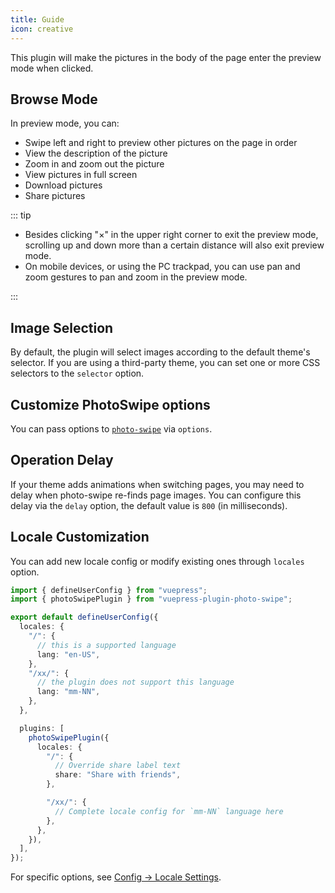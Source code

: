 ```yaml
---
title: Guide
icon: creative
---
```


This plugin will make the pictures in the body of the page enter the preview mode when clicked.

<!-- more -->

## Browse Mode

In preview mode, you can:

- Swipe left and right to preview other pictures on the page in order
- View the description of the picture
- Zoom in and zoom out the picture
- View pictures in full screen
- Download pictures
- Share pictures

::: tip

- Besides clicking "×" in the upper right corner to exit the preview mode, scrolling up and down more than a certain distance will also exit preview mode.
- On mobile devices, or using the PC trackpad, you can use pan and zoom gestures to pan and zoom in the preview mode.

:::

## Image Selection

By default, the plugin will select images according to the default theme's selector. If you are using a third-party theme, you can set one or more CSS selectors to the `selector` option.

## Customize PhotoSwipe options

You can pass options to [`photo-swipe`](http://photoswipe.com/) via `options`.

## Operation Delay

If your theme adds animations when switching pages, you may need to delay when photo-swipe re-finds page images. You can configure this delay via the `delay` option, the default value is `800` (in milliseconds).

## Locale Customization

You can add new locale config or modify existing ones through `locales` option.

```ts
import { defineUserConfig } from "vuepress";
import { photoSwipePlugin } from "vuepress-plugin-photo-swipe";

export default defineUserConfig({
  locales: {
    "/": {
      // this is a supported language
      lang: "en-US",
    },
    "/xx/": {
      // the plugin does not support this language
      lang: "mm-NN",
    },
  },

  plugins: [
    photoSwipePlugin({
      locales: {
        "/": {
          // Override share label text
          share: "Share with friends",
        },

        "/xx/": {
          // Complete locale config for `mm-NN` language here
        },
      },
    }),
  ],
});
```

For specific options, see [Config → Locale Settings](./config.md#locales).

